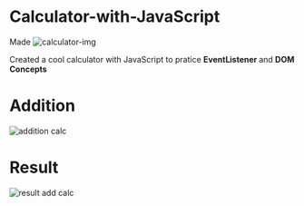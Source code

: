 # Calculator-with-JavaScript

Made 
![calculator-img](https://github.com/rupesh989/full-ecommerce-web-app/assets/155056700/0ad93135-3605-44f4-9ece-0d01ce4ff16a)

Created a cool calculator with JavaScript to pratice  <b>EventListener </b> and <b>DOM Concepts </b>

# Addition 
![addition calc](https://github.com/rupesh989/calculator-with-JavaScript/assets/155056700/7d4135ff-7150-4f21-89a5-5351c8433bf1)
# Result
![result add calc](https://github.com/rupesh989/calculator-with-JavaScript/assets/155056700/3225aa2d-602b-4f28-bcd2-bbfaecbab91c)

